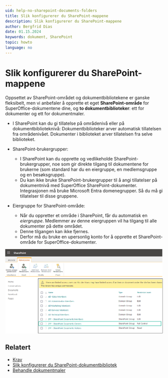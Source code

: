 ```yaml
---
uid: help-no-sharepoint-documents-folders
title: Slik konfigurerer du SharePoint-mappene
description: Slik konfigurerer du SharePoint-mappene
author: Bergfrid Dias
date: 01.15.2024
keywords: dokument, SharePoint
topic: howto
language: no
---
```


# Slik konfigurerer du SharePoint-mappene

Oppsettet av SharePoint-området og dokumentbibliotekene er ganske fleksibelt, men vi anbefaler å opprette et eget **SharePoint-område** for SuperOffice-dokumentene dine, og **to dokumentbiblioteker**: ett for dokumenter og ett for dokumentmaler.

* I SharePoint kan du gi tillatelse på områdenivå eller på dokumentbiblioteknivå:
Dokumentbiblioteker arver automatisk tillatelsen fra områdenivået.
Dokumenter i biblioteket arver tillatelsen fra selve biblioteket.

* SharePoint-brukergrupper:
  * I SharePoint kan du opprette og vedlikeholde SharePoint-brukergrupper, noe som gir direkte tilgang til dokumentene for brukerne (som standard har du en eiergruppe, en medlemsgruppe og en besøksgruppe).
  * Du kan ikke bruke SharePoint-brukergrupper til å angi tillatelser på dokumentnivå med SuperOffice SharePoint-dokumenter. Integrasjonen må bruke Microsoft Entra domenegrupper. Så du må gi tillatelser til disse gruppene.

* Eiergruppe for SharePoint-område:
  * Når du oppretter et område i SharePoint, får du automatisk en *eiergruppe*. Medlemmer av denne eiergruppen vil ha tilgang til alle dokumenter på dette området.
  * Denne tilgangen kan ikke fjernes.
  * Derfor må du bruke en upersonlig konto for å opprette et SharePoint-område for SuperOffice-dokumenter.

![Gi de forskjellige tillatelsene på områdenivå i SharePoint, husk at dokumenteierne trenger Full kontroll -screenshot][img1]

## Relatert

* [Krav][1]
* [Slik konfigurerer du SharePoint-dokumentbibliotek][3]
* [Behandle dokumentmaler][2]

<!-- Referenced links -->
[1]: index.md
[2]: ../../../templates/admin/link-template.md
[3]: ../../../../../en/document/cloud/sharepoint-documents/set-up.md

<!-- Referenced images -->
[img1]: ../../../../../media/loc/en/document/admin-preferences-documentlibrary-sharepoint-permissions.png
